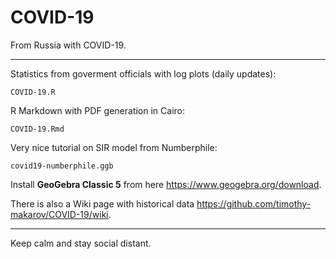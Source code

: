 # COVID-19

From Russia with COVID-19.

---

Statistics from goverment officials with log plots (daily updates):

```
COVID-19.R
```

R Markdown with PDF generation in Cairo:

```
COVID-19.Rmd
```

Very nice tutorial on SIR model from Numberphile:

```
covid19-numberphile.ggb
```

Install **GeoGebra Classic 5** from here https://www.geogebra.org/download.


There is also a Wiki page with historical data https://github.com/timothy-makarov/COVID-19/wiki.

---

Keep calm and stay social distant.
